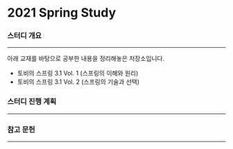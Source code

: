 <!-- @format -->

# 2021 Spring Study

### 스터디 개요

---

아래 교재를 바탕으로 공부한 내용을 정리해놓은 저장소입니다.

- 토비의 스프링 3.1 Vol. 1 (스프링의 이해와 원리)
- 토비의 스프링 3.1 Vol. 2 (스프링의 기술과 선택)

### 스터디 진행 계획

---

### 참고 문헌

---
